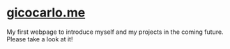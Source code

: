 # [gicocarlo.me](https://riceabove.github.io/)
My first webpage to introduce myself and my projects in the coming future. Please take a look at it!
